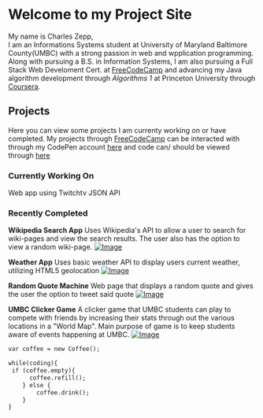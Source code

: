 # Welcome to my Project Site
My name is Charles Zepp,<br>
I am an Informations Systems student at University of Maryland Baltimore County(UMBC) with a strong passion in web and wpplication programming.
Along with pursuing a B.S. in Information Systems, I am also pursuing a Full Stack Web Develoment Cert. at [FreeCodeCamp](https://www.freecodecamp.org/) and advancing
my Java algorithm development through _Algorithms 1_ at Princeton University through [Coursera](https://www.coursera.org/).
## Projects
Here you can view some projects I am currenty working on or have completed. My projects through [FreeCodeCamp](https://www.freecodecamp.org/) can be interacted with through my CodePen account [here](https://codepen.io/charleszepp/) and code can/ should be viewed through [here](https://github.com/CharlesZepp/CodeCampProjects)
### Currently Working On
Web app using Twitchtv JSON API
### Recently Completed
**Wikipedia Search App**
Uses Wikipedia's API to allow a user to search for wiki-pages and view the search results. The user also has the option to view a random wiki-page.
[![Image](https://swe.umbc.edu/~zepp1/is448/codecamp_images/wiki-search.png)](https://codepen.io/charleszepp/full/wqqGqP)

**Weather App**
Uses basic weather API to display users current weather, utilizing HTML5 geolocation
[![Image](https://swe.umbc.edu/~zepp1/is448/codecamp_images/weather.png)](https://codepen.io/charleszepp/full/XaWWwO)

**Random Quote Machine**
Web page that displays a random quote and gives the user the option to tweet said quote
[![Image](https://swe.umbc.edu/~zepp1/is448/codecamp_images/random-quote.png)](https://codepen.io/charleszepp/full/YQbmrj)

**UMBC Clicker Game**
A clicker game that UMBC students can play to compete with friends by increasing their stats through out the various locations in a "World Map". Main purpose of game is to keep students aware of events happening at UMBC.
[![Image](https://swe.umbc.edu/~zepp1/is448/codecamp_images/umbc-idle-game.png)](https://swe.umbc.edu/~zepp1/is448/project_showcase/login_page.html)

```markdown
var coffee = new Coffee();

while(coding){
 if (coffee.empty){
      coffee.refill();
    } else {
        coffee.drink();
    }
}
```
